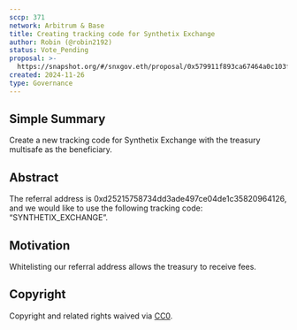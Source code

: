 ```yaml
---
sccp: 371
network: Arbitrum & Base
title: Creating tracking code for Synthetix Exchange
author: Robin (@robin2192)
status: Vote_Pending
proposal: >-
  https://snapshot.org/#/snxgov.eth/proposal/0x579911f893ca67464a0c103fa3974a858dd245baa02c334cb9478002a7c54b1a
created: 2024-11-26
type: Governance
---
```


## Simple Summary

Create a new tracking code for Synthetix Exchange with the treasury multisafe as the beneficiary.

## Abstract

The referral address is 0xd25215758734dd3ade497ce04de1c35820964126, and we would like to use the following tracking code: “SYNTHETIX_EXCHANGE”.

## Motivation

Whitelisting our referral address allows the treasury to receive fees.

## Copyright

Copyright and related rights waived via [CC0](https://creativecommons.org/publicdomain/zero/1.0/).
